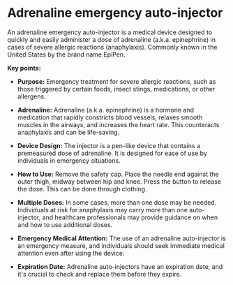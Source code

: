 # Adrenaline emergency auto-injector

An adrenaline emergency auto-injector is a medical device designed to quickly and easily administer a dose of adrenaline (a.k.a. epinephrine) in cases of severe allergic reactions (anaphylaxis). Commonly known in the United States by the brand name EpiPen.

**Key points:**

* **Purpose:** Emergency treatment for severe allergic reactions, such as those triggered by certain foods, insect stings, medications, or other allergens.

* **Adrenaline:** Adrenaline (a.k.a. epinephrine) is a hormone and medication that rapidly constricts blood vessels, relaxes smooth muscles in the airways, and increases the heart rate. This counteracts anaphylaxis and can be life-saving.

* **Device Design:** The injector is a pen-like device that contains a premeasured dose of adrenaline. It is designed for ease of use by individuals in emergency situations.

* **How to Use:** Remove the safety cap. Place the needle end against the outer thigh, midway between hip and knee. Press the button to release the dose. This can be done through clothing.

* **Multiple Doses:** In some cases, more than one dose may be needed. Individuals at risk for anaphylaxis may carry more than one auto-injector, and healthcare professionals may provide guidance on when and how to use additional doses.

* **Emergency Medical Attention:** The use of an adrenaline auto-injector is an emergency measure, and individuals should seek immediate medical attention even after using the device.

* **Expiration Date:** Adrenaline auto-injectors have an expiration date, and it's crucial to check and replace them before they expire.
